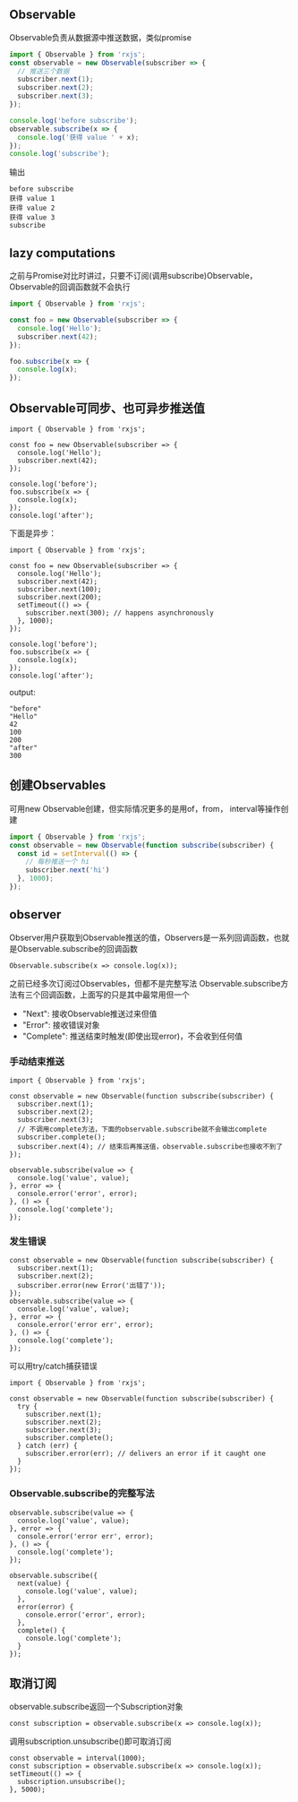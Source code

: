 ## Observable

Observable负责从数据源中推送数据，类似promise

```ts
import { Observable } from 'rxjs';
const observable = new Observable(subscriber => {
  // 推送三个数据
  subscriber.next(1);
  subscriber.next(2);
  subscriber.next(3);
});

console.log('before subscribe');
observable.subscribe(x => {
  console.log('获得 value ' + x);
});
console.log('subscribe');
```

输出

```
before subscribe
获得 value 1
获得 value 2
获得 value 3
subscribe
```



## lazy computations

之前与Promise对比时讲过，只要不订阅(调用subscribe)Observable，Observable的回调函数就不会执行

```ts
import { Observable } from 'rxjs';

const foo = new Observable(subscriber => {
  console.log('Hello');
  subscriber.next(42);
});

foo.subscribe(x => {
  console.log(x);
});
```



## Observable可同步、也可异步推送值

```TS
import { Observable } from 'rxjs';

const foo = new Observable(subscriber => {
  console.log('Hello');
  subscriber.next(42);
});

console.log('before');
foo.subscribe(x => {
  console.log(x);
});
console.log('after');
```

下面是异步：

```TS
import { Observable } from 'rxjs';

const foo = new Observable(subscriber => {
  console.log('Hello');
  subscriber.next(42);
  subscriber.next(100);
  subscriber.next(200);
  setTimeout(() => {
    subscriber.next(300); // happens asynchronously
  }, 1000);
});

console.log('before');
foo.subscribe(x => {
  console.log(x);
});
console.log('after');
```

output:

```
"before"
"Hello"
42
100
200
"after"
300
```



## 创建Observables

可用new Observable创建，但实际情况更多的是用of，from， interval等操作创建

```ts
import { Observable } from 'rxjs';
const observable = new Observable(function subscribe(subscriber) {
  const id = setInterval(() => {
    // 每秒推送一个 hi
    subscriber.next('hi')
  }, 1000);
});
```

## observer

Observer用户获取到Observable推送的值，Observers是一系列回调函数，也就是Observable.subscribe的回调函数

```
Observable.subscribe(x => console.log(x));
```

之前已经多次订阅过Observables，但都不是完整写法
Observable.subscribe方法有三个回调函数，上面写的只是其中最常用但一个

- "Next": 接收Observable推送过来但值
- "Error": 接收错误对象
- "Complete": 推送结束时触发(即使出现error)，不会收到任何值



### 手动结束推送

```TS
import { Observable } from 'rxjs';

const observable = new Observable(function subscribe(subscriber) {
  subscriber.next(1);
  subscriber.next(2);
  subscriber.next(3);
  // 不调用complete方法，下面的observable.subscribe就不会输出complete
  subscriber.complete();
  subscriber.next(4); // 结束后再推送值，observable.subscribe也接收不到了
});

observable.subscribe(value => {
  console.log('value', value);
}, error => {
  console.error('error', error);
}, () => {
  console.log('complete');
});
```



### 发生错误

```TS
const observable = new Observable(function subscribe(subscriber) {
  subscriber.next(1);
  subscriber.next(2);
  subscriber.error(new Error('出错了'));
});
observable.subscribe(value => {
  console.log('value', value);
}, error => {
  console.error('error err', error);
}, () => {
  console.log('complete');
});
```

可以用try/catch捕获错误

```TS
import { Observable } from 'rxjs';

const observable = new Observable(function subscribe(subscriber) {
  try {
    subscriber.next(1);
    subscriber.next(2);
    subscriber.next(3);
    subscriber.complete();
  } catch (err) {
    subscriber.error(err); // delivers an error if it caught one
  }
});
```



###  Observable.subscribe的完整写法

```TS
observable.subscribe(value => {
  console.log('value', value);
}, error => {
  console.error('error err', error);
}, () => {
  console.log('complete');
});
```

```TS
observable.subscribe({
  next(value) {
    console.log('value', value);
  },
  error(error) {
    console.error('error', error);
  },
  complete() {
    console.log('complete');
  }
});
```

## 取消订阅

observable.subscribe返回一个Subscription对象

```TS
const subscription = observable.subscribe(x => console.log(x));
```

调用subscription.unsubscribe()即可取消订阅

```TS
const observable = interval(1000);
const subscription = observable.subscribe(x => console.log(x));
setTimeout(() => {
  subscription.unsubscribe();
}, 5000);
```

